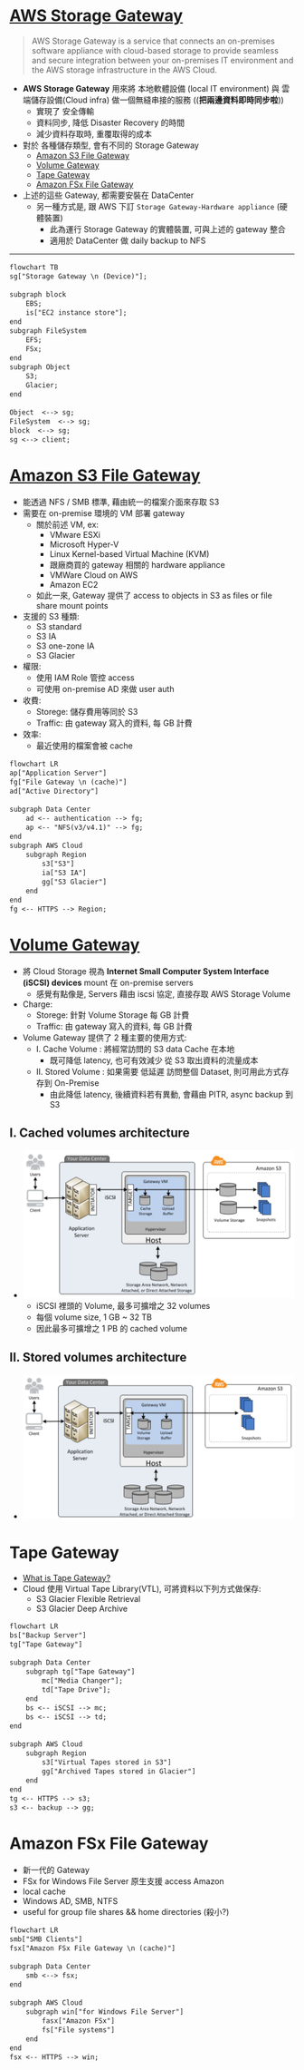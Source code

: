 
# [AWS Storage Gateway](https://docs.aws.amazon.com/storagegateway/)

> AWS Storage Gateway is a service that connects an on-premises software appliance with cloud-based storage to provide seamless and secure integration between your on-premises IT environment and the AWS storage infrastructure in the AWS Cloud.

- **AWS Storage Gateway** 用來將 本地軟體設備 (local IT environment) 與 雲端儲存設備(Cloud infra) 做一個無縫串接的服務 ((**把兩邊資料即時同步啦**))
    - 實現了 安全傳輸
    - 資料同步, 降低 Disaster Recovery 的時間
    - 減少資料存取時, 重覆取得的成本
- 對於 各種儲存類型, 會有不同的 Storage Gateway
    - [Amazon S3 File Gateway](#amazon-s3-file-gateway)
    - [Volume Gateway](#volume-gateway)
    - [Tape Gateway](https://docs.aws.amazon.com/storagegateway/latest/tgw/WhatIsStorageGateway.html)
    - [Amazon FSx File Gateway](https://docs.aws.amazon.com/filegateway/latest/filefsxw/what-is-file-fsxw.html)
- 上述的這些 Gateway, 都需要安裝在 DataCenter
    - 另一種方式是, 跟 AWS 下訂 `Storage Gateway-Hardware appliance` (硬體裝置)
        - 此為運行 Storage Gateway 的實體裝置, 可與上述的 gateway 整合
        - 適用於 DataCenter 做 daily backup to NFS

---

```mermaid
flowchart TB
sg["Storage Gateway \n (Device)"];

subgraph block
    EBS;
    is["EC2 instance store"];
end
subgraph FileSystem
    EFS;
    FSx;
end
subgraph Object
    S3;
    Glacier;
end

Object  <--> sg;
FileSystem  <--> sg;
block  <--> sg;
sg <--> client;
```


# [Amazon S3 File Gateway](https://docs.aws.amazon.com/filegateway/latest/files3/what-is-file-s3.html)

- 能透過 NFS / SMB 標準, 藉由統一的檔案介面來存取 S3
- 需要在 on-premise 環境的 VM 部署 gateway
    - 關於前述 VM, ex:
        - VMware ESXi
        - Microsoft Hyper-V
        - Linux Kernel-based Virtual Machine (KVM)
        - 跟廠商買的 gateway 相關的 hardware appliance
        - VMWare Cloud on AWS
        - Amazon EC2
    - 如此一來, Gateway 提供了 access to objects in S3 as files or file share mount points
- 支援的 S3 種類: 
    - S3 standard
    - S3 IA
    - S3 one-zone IA
    - S3 Glacier
- 權限:
    - 使用 IAM Role 管控 access
    - 可使用 on-premise AD 來做 user auth
- 收費:
    - Storege: 儲存費用等同於 S3
    - Traffic: 由 gateway 寫入的資料, 每 GB 計費
- 效率:
    - 最近使用的檔案會被 cache

```mermaid
flowchart LR
ap["Application Server"]
fg["File Gateway \n (cache)"]
ad["Active Directory"]

subgraph Data Center
    ad <-- authentication --> fg;
    ap <-- "NFS(v3/v4.1)" --> fg;
end
subgraph AWS Cloud
    subgraph Region
        s3["S3"]
        ia["S3 IA"]
        gg["S3 Glacier"]
    end
end
fg <-- HTTPS --> Region;
```


# [Volume Gateway](https://docs.aws.amazon.com/storagegateway/latest/vgw/WhatIsStorageGateway.html)

- 將 Cloud Storage 視為 **Internet Small Computer System Interface (iSCSI) devices** mount 在 on-premise servers
    - 感覺有點像是, Servers 藉由 iscsi 協定, 直接存取 AWS Storage Volume
- Charge:
    - Storege: 針對 Volume Storage 每 GB 計費
    - Traffic: 由 gateway 寫入的資料, 每 GB 計費
- Volume Gateway 提供了 2 種主要的使用方式:
    - I. Cache Volume : 將經常訪問的 S3 data Cache 在本地
        - 既可降低 latency, 也可有效減少 從 S3 取出資料的流量成本
    - II. Stored Volume : 如果需要 低延遲 訪問整個 Dataset, 則可用此方式存存到 On-Premise
        - 由此降低 latency, 後續資料若有異動, 會藉由 PITR, async backup 到 S3

## I. Cached volumes architecture

- ![Cached volumes architecture](./img/Cached%20volumes%20architecture.png)
    - iSCSI 裡頭的 Volume, 最多可擴增之 32 volumes
    - 每個 volume size, 1 GB ~ 32 TB
    - 因此最多可擴增之 1 PB 的 cached volume


## II. Stored volumes architecture

- ![Stored volumes architecture](./img/Stored%20volumes%20architecture.png)


# Tape Gateway

- [What is Tape Gateway?](https://docs.aws.amazon.com/storagegateway/latest/tgw/WhatIsStorageGateway.html)
- Cloud 使用 Virtual Tape Library(VTL), 可將資料以下列方式做保存: 
    - S3 Glacier Flexible Retrieval
    - S3 Glacier Deep Archive

```mermaid
flowchart LR
bs["Backup Server"]
tg["Tape Gateway"]

subgraph Data Center
    subgraph tg["Tape Gateway"]
        mc["Media Changer"];
        td["Tape Drive"];
    end
    bs <-- iSCSI --> mc;
    bs <-- iSCSI --> td;
end

subgraph AWS Cloud
    subgraph Region
        s3["Virtual Tapes stored in S3"]
        gg["Archived Tapes stored in Glacier"]
    end
end
tg <-- HTTPS --> s3;
s3 <-- backup --> gg;
```


# Amazon FSx File Gateway

- 新一代的 Gateway
- FSx for Windows File Server 原生支援 access Amazon
- local cache
- Windows AD, SMB, NTFS
- useful for group file shares && home directories (殺小?)

```mermaid
flowchart LR
smb["SMB Clients"]
fsx["Amazon FSx File Gateway \n (cache)"]

subgraph Data Center
    smb <--> fsx;
end

subgraph AWS Cloud
    subgraph win["for Windows File Server"]
        fasx["Amazon FSx"]
        fs["File systems"]
    end
end
fsx <-- HTTPS --> win;
```

